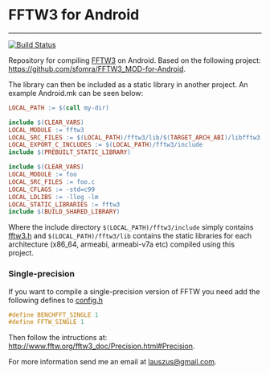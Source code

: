 # FFTW3 for Android
_________
[![Build Status](https://travis-ci.org/Lauszus/fftw3-android.svg?branch=master)](https://travis-ci.org/Lauszus/fftw3-android)

Repository for compiling [FFTW3](http://www.fftw.org/) on Android. Based on the following project: <https://github.com/sfomra/FFTW3_MOD-for-Android>.

The library can then be included as a static library in another project. An example Android.mk can be seen below:

```Makefile
LOCAL_PATH := $(call my-dir)

include $(CLEAR_VARS)
LOCAL_MODULE := fftw3
LOCAL_SRC_FILES := $(LOCAL_PATH)/fftw3/lib/$(TARGET_ARCH_ABI)/libfftw3.a
LOCAL_EXPORT_C_INCLUDES := $(LOCAL_PATH)/fftw3/include
include $(PREBUILT_STATIC_LIBRARY)

include $(CLEAR_VARS)
LOCAL_MODULE := foo
LOCAL_SRC_FILES := foo.c
LOCAL_CFLAGS := -std=c99
LOCAL_LDLIBS := -llog -lm
LOCAL_STATIC_LIBRARIES := fftw3
include $(BUILD_SHARED_LIBRARY)
```

Where the include directory ```$(LOCAL_PATH)/fftw3/include``` simply contains [fftw3.h](jni/fftw3/api/fftw3.h) and ```$(LOCAL_PATH)/fftw3/lib``` contains the static libraries for each architecture (x86_64, armeabi, armeabi-v7a etc) compiled using this project.

### Single-precision 

If you want to compile a single-precision version of FFTW you need add the following defines to [config.h](jni/fftw3/config.h)

```C
#define BENCHFFT_SINGLE 1
#define FFTW_SINGLE 1
```
Then follow the intructions at: <http://www.fftw.org/fftw3_doc/Precision.html#Precision>.

For more information send me an email at <lauszus@gmail.com>.

